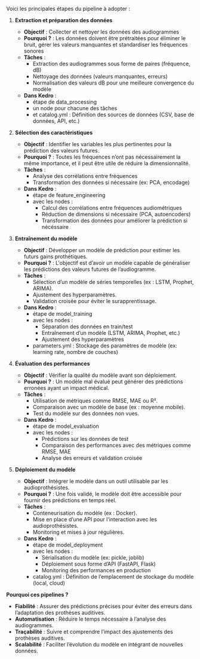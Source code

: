 Voici les principales étapes du pipeline à adopter :

1. **Extraction et préparation des données**
    - **Objectif** : Collecter et nettoyer les données des audiogrammes
    - **Pourquoi ?** : Les données doivent être prétraitées pour éliminer le bruit, gérer les valeurs manquantes et standardiser les fréquences sonores
    - **Tâches** :
      - Extraction des audiogrammes sous forme de paires (fréquence, dB)
      - Nettoyage des données (valeurs manquantes, erreurs)
      - Normalisation des valeurs dB pour une meilleure convergence du modèle
    - **Dans Kedro** :
      - étape de data_processing
      - un node pour chacune des tâches
      - et catalog.yml : Définition des sources de données (CSV, base de données, API, etc.)

2. **Sélection des caractéristiques**
    - **Objectif** : Identifier les variables les plus pertinentes pour la prédiction des valeurs futures.
    - **Pourquoi ?** : Toutes les fréquences n’ont pas nécessairement la même importance, et il peut être utile de réduire la dimensionnalité.
    - **Tâches** :
      - Analyse des corrélations entre fréquences
      - Transformation des données si nécessaire (ex: PCA, encodage)
    - **Dans Kedro** :
      - étape de feature_engineering
      - avec les nodes : 
        - Calcul des corrélations entre fréquences audiométriques
        - Réduction de dimensions si nécessaire (PCA, autoencoders)
        - Transformation des données pour améliorer la prédiction si nécéssaire

3. **Entraînement du modèle**
    - **Objectif** : Développer un modèle de prédiction pour estimer les futurs gains prothétiques.
    - **Pourquoi ?** : L'objectif est d’avoir un modèle capable de généraliser les prédictions des valeurs futures de l’audiogramme.
    - **Tâches** :
      - Sélection d’un modèle de séries temporelles (ex : LSTM, Prophet, ARIMA).
      - Ajustement des hyperparamètres.
      - Validation croisée pour éviter le surapprentissage.
    - **Dans Kedro** :
      - étape de model_training
      - avec les nodes : 
        - Séparation des données en train/test
        - Entraînement d’un modèle (LSTM, ARIMA, Prophet, etc.)
        - Ajustement des hyperparamètres
      - parameters.yml : Stockage des paramètres de modèle (ex: learning rate, nombre de couches)

4. **Évaluation des performances**
    - **Objectif** : Vérifier la qualité du modèle avant son déploiement.
    - **Pourquoi ?** : Un modèle mal évalué peut générer des prédictions erronées ayant un impact médical.
    - **Tâches** :
      - Utilisation de métriques comme RMSE, MAE ou R².
      - Comparaison avec un modèle de base (ex : moyenne mobile).
      - Test du modèle sur des données non vues.
    - **Dans Kedro** :
      - étape de model_evaluation
      - avec les nodes : 
        - Prédictions sur les données de test
        - Comparaison des performances avec des métriques comme RMSE, MAE
        - Analyse des erreurs et validation croisée

5. **Déploiement du modèle**
    - **Objectif** : Intégrer le modèle dans un outil utilisable par les audioprothésistes.
    - **Pourquoi ?** : Une fois validé, le modèle doit être accessible pour fournir des prédictions en temps réel.
    - **Tâches** :
      - Conteneurisation du modèle (ex : Docker).
      - Mise en place d’une API pour l’interaction avec les audioprothésistes.
      - Monitoring et mises à jour régulières.
    - **Dans Kedro** :
      - étape de model_deployment
      - avec les nodes : 
        - Sérialisation du modèle (ex: pickle, joblib)
        - Déploiement sous forme d’API (FastAPI, Flask)
        - Monitoring des performances en production
      - catalog.yml : Définition de l’emplacement de stockage du modèle (local, cloud)

**Pourquoi ces pipelines ?**
- **Fiabilité** : Assurer des prédictions précises pour éviter des erreurs dans l’adaptation des prothèses auditives.
- **Automatisation** : Réduire le temps nécessaire à l’analyse des audiogrammes.
- **Traçabilité** : Suivre et comprendre l’impact des ajustements des prothèses auditives.
- **Scalabilité** : Faciliter l’évolution du modèle en intégrant de nouvelles données.
